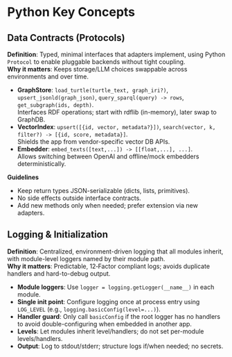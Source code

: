 # Python Key Concepts

## Data Contracts (Protocols)
**Definition**: Typed, minimal interfaces that adapters implement, using Python `Protocol` to enable pluggable backends without tight coupling.  
**Why it matters**: Keeps storage/LLM choices swappable across environments and over time.  

- **GraphStore**: `load_turtle(turtle_text, graph_iri?)`, `upsert_jsonld(graph_json)`, `query_sparql(query) -> rows`, `get_subgraph(ids, depth)`.  
  Interfaces RDF operations; start with rdflib (in-memory), later swap to GraphDB.
- **VectorIndex**: `upsert([{id, vector, metadata?}])`, `search(vector, k, filter?) -> [{id, score, metadata}]`.  
  Shields the app from vendor-specific vector DB APIs.
- **Embedder**: `embed_texts([text,...]) -> [[float,...], ...]`.  
  Allows switching between OpenAI and offline/mock embedders deterministically.

**Guidelines**  
- Keep return types JSON-serializable (dicts, lists, primitives).  
- No side effects outside interface contracts.  
- Add new methods only when needed; prefer extension via new adapters.

## Logging & Initialization
**Definition**: Centralized, environment-driven logging that all modules inherit, with module-level loggers named by their module path.  
**Why it matters**: Predictable, 12‑Factor compliant logs; avoids duplicate handlers and hard-to-debug output.

- **Module loggers**: Use `logger = logging.getLogger(__name__)` in each module.  
- **Single init point**: Configure logging once at process entry using `LOG_LEVEL` (e.g., `logging.basicConfig(level=...)`).  
- **Handler guard**: Only call `basicConfig` if the root logger has no handlers to avoid double-configuring when embedded in another app.  
- **Levels**: Let modules inherit level/handlers; do not set per-module levels/handlers.  
- **Output**: Log to stdout/stderr; structure logs if/when needed; no secrets.
